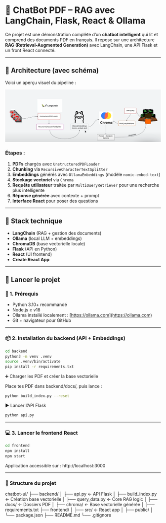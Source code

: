 # 🤖 ChatBot PDF – RAG avec LangChain, Flask, React & Ollama

Ce projet est une démonstration complète d’un **chatbot intelligent** qui lit et comprend des documents PDF en français. Il repose sur une architecture **RAG (Retrieval-Augmented Generation)** avec LangChain, une API Flask et un front React connecté.

---

## 🧠 Architecture (avec schéma)

Voici un aperçu visuel du pipeline :

![RAG pipeline](./public/schema.png)

### Étapes :
1. **PDFs** chargés avec `UnstructuredPDFLoader`
2. **Chunking** via `RecursiveCharacterTextSplitter`
3. **Embeddings** générés avec `OllamaEmbeddings` (modèle `nomic-embed-text`)
4. **Stockage vectoriel** via `Chroma`
5. **Requête utilisateur** traitée par `MultiQueryRetriever` pour une recherche plus intelligente
6. **Réponse générée** avec contexte + prompt
7. **Interface React** pour poser des questions

---

## 🧱 Stack technique

- **LangChain** (RAG + gestion des documents)
- **Ollama** (local LLM + embeddings)
- **ChromaDB** (base vectorielle locale)
- **Flask** (API en Python)
- **React** (UI frontend)
- **Create React App**

---

## 🚀 Lancer le projet

### 🧩 1. Prérequis

- Python 3.10+ recommandé
- Node.js ≥ v18
- Ollama installé localement : [https://ollama.com](https://ollama.com)
- Git + navigateur pour GitHub

---

### 📦 2. Installation du backend (API + Embeddings)

```bash
cd backend
python3 -m venv .venv
source .venv/bin/activate
pip install -r requirements.txt
```

➕ Charger les PDF et créer la base vectorielle

Place tes PDF dans backend/docs/, puis lance :

```bash
python build_index.py --reset
```

▶️ Lancer l’API Flask

```bash
python api.py
```

---

###  💻 3. Lancer le frontend React

```bash
cd frontend
npm install
npm start
```

Application accessible sur : http://localhost:3000

---

### 📂 Structure du projet

chatbot-ui/
├── backend/
│   ├── api.py               ← API Flask
│   ├── build_index.py       ← Création base vectorielle
│   ├── query_data.py        ← Core RAG logic
│   ├── docs/                ← Dossiers PDF
│   ├── chroma/              ← Base vectorielle générée
│   ├── requirements.txt
├── frontend/
│   ├── src/                 ← React app
│   ├── public/
│   └── package.json
├── README.md
└── .gitignore
